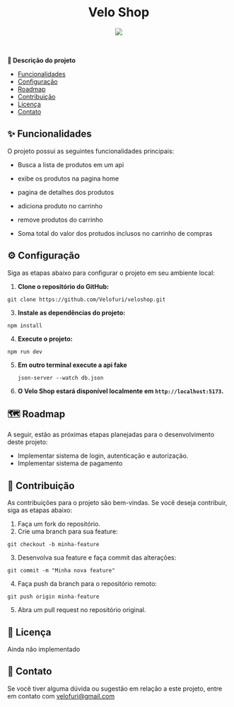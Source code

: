 <div align='center'>
  <h1>Velo Shop</h1>
</div>

<div align='center'>
  <img src='https://github.com/Velofuri/veloshop/assets/115018302/249e591f-5d22-434b-94c2-4500626fdb92'>
</div>
<br>
<br>

**🚀 Descrição do projeto**

- [Funcionalidades](#funcionalidades)
- [Configuração](#configuracao)
- [Roadmap](#roadmap)
- [Contribuição](#contribuicao)
- [Licença](#licenca)
- [Contato](#contato)

## <a id="funcionalidades"></a> ✨ Funcionalidades

O projeto possui as seguintes funcionalidades principais:

- Busca a lista de produtos em um api

- exibe os produtos na pagina home

- pagina de detalhes dos produtos

- adiciona produto no carrinho

- remove produtos do carrinho

- Soma total do valor dos protudos inclusos no carrinho de compras



## <a id="configuracao"></a>⚙️ Configuração

Siga as etapas abaixo para configurar o projeto em seu ambiente local:

1. **Clone o repositório do GitHub:**
```nodejs
git clone https://github.com/Velofuri/veloshop.git
```

3. **Instale as dependências do projeto:**
```nodejs
npm install
```

4. **Execute o projeto:**
```nodejs
npm run dev
```
5. **Em outro terminal execute a api fake**
   ```nodejs
   json-server --watch db.json
   ```

6. **O Velo Shop estará disponível localmente em `http://localhost:5173`.**



## <a id="roadmap"></a>🗺️ Roadmap

A seguir, estão as próximas etapas planejadas para o desenvolvimento deste projeto:

- Implementar sistema de login, autenticação e autorização.
- Implementar sistema de pagamento

## <a id="contribuicao"></a>🤝 Contribuição

As contribuições para o projeto são bem-vindas. Se você deseja contribuir, siga as etapas abaixo:

1. Faça um fork do repositório.
2. Crie uma branch para sua feature:
   
```nodejs
git checkout -b minha-feature
```

3. Desenvolva sua feature e faça commit das alterações:
```nodejs
git commit -m "Minha nova feature"
```
4. Faça push da branch para o repositório remoto:
```nodejs
git push origin minha-feature
```
5. Abra um pull request no repositório original.

## <a id="licenca"></a>📄 Licença

Ainda não implementado

## <a id="contato"></a>📧 Contato

Se você tiver alguma dúvida ou sugestão em relação a este projeto, entre em contato com velofuri@gmail.com
